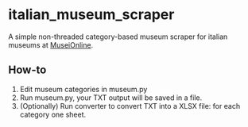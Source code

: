 # italian_museum_scraper
A simple non-threaded category-based museum scraper for italian museums at [MuseiOnline](www.museionline.info/musei/).

## How-to
1. Edit museum categories in museum.py
2. Run museum.py, your TXT output will be saved in a file.
3. (Optionally) Run converter to convert TXT into a XLSX file: for each category one sheet.
